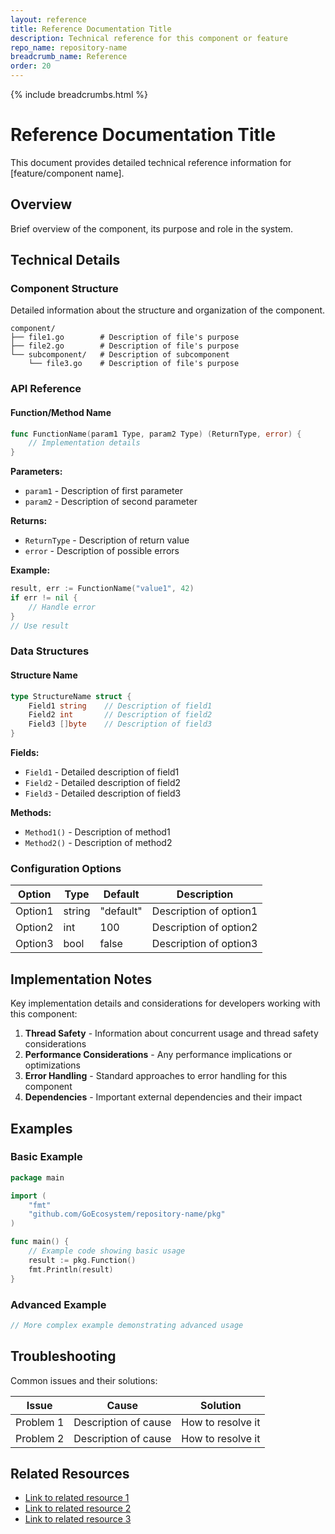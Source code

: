 ```yaml
---
layout: reference
title: Reference Documentation Title
description: Technical reference for this component or feature
repo_name: repository-name
breadcrumb_name: Reference
order: 20
---
```


{% include breadcrumbs.html %}

# Reference Documentation Title

This document provides detailed technical reference information for [feature/component name].

## Overview

Brief overview of the component, its purpose and role in the system.

## Technical Details

### Component Structure

Detailed information about the structure and organization of the component.

```
component/
├── file1.go        # Description of file's purpose
├── file2.go        # Description of file's purpose
└── subcomponent/   # Description of subcomponent
    └── file3.go    # Description of file's purpose
```

### API Reference

#### Function/Method Name

```go
func FunctionName(param1 Type, param2 Type) (ReturnType, error) {
    // Implementation details
}
```

**Parameters:**
- `param1` - Description of first parameter
- `param2` - Description of second parameter

**Returns:**
- `ReturnType` - Description of return value
- `error` - Description of possible errors

**Example:**

```go
result, err := FunctionName("value1", 42)
if err != nil {
    // Handle error
}
// Use result
```

### Data Structures

#### Structure Name

```go
type StructureName struct {
    Field1 string    // Description of field1
    Field2 int       // Description of field2
    Field3 []byte    // Description of field3
}
```

**Fields:**
- `Field1` - Detailed description of field1
- `Field2` - Detailed description of field2
- `Field3` - Detailed description of field3

**Methods:**
- `Method1()` - Description of method1
- `Method2()` - Description of method2

### Configuration Options

| Option | Type | Default | Description |
|--------|------|---------|-------------|
| Option1 | string | "default" | Description of option1 |
| Option2 | int | 100 | Description of option2 |
| Option3 | bool | false | Description of option3 |

## Implementation Notes

Key implementation details and considerations for developers working with this component:

1. **Thread Safety** - Information about concurrent usage and thread safety considerations
2. **Performance Considerations** - Any performance implications or optimizations
3. **Error Handling** - Standard approaches to error handling for this component
4. **Dependencies** - Important external dependencies and their impact

## Examples

### Basic Example

```go
package main

import (
    "fmt"
    "github.com/GoEcosystem/repository-name/pkg"
)

func main() {
    // Example code showing basic usage
    result := pkg.Function()
    fmt.Println(result)
}
```

### Advanced Example

```go
// More complex example demonstrating advanced usage
```

## Troubleshooting

Common issues and their solutions:

| Issue | Cause | Solution |
|-------|-------|----------|
| Problem 1 | Description of cause | How to resolve it |
| Problem 2 | Description of cause | How to resolve it |

## Related Resources

- [Link to related resource 1](#)
- [Link to related resource 2](#)
- [Link to related resource 3](#)
